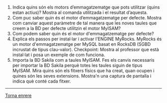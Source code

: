 1. Indica quins són els motors d’emmagatzematge que pots utilitzar (quins estan actius)? Mostra al comanda utilitzada i el resultat d’aquesta.
2. Com puc saber quin és el motor d’emmagatzematge per defecte. Mostra com canviar aquest paràmetre de tal manera que les noves taules que creem a la BD per defecte utilitzin el motor MyISAM?
3. Com podem saber quin és el motor d'emmagatzematge per defecte?
4. Explica els passos per instal·lar i activar l'ENGINE MyRocks. MyRocks és un motor d'emmagatzematge per MySQL basat en RocksDB (SGBD incrustat de tipus clau-valor).
Checkpoint: Mostra al professor que està instal·lat i posa un exemple de com funciona.
5. Importa la BD Sakila com a taules MyISAM. Fes els canvis necessaris per importar la BD Sakila perquè totes les taules siguin de tipus MyISAM. 
Mira quins són els fitxers físics que ha creat, quan ocupen i quines són les seves extensions. Mostra'n una captura de pantalla i indica què conté cada fitxer.

***
[Torna enrere](https://github.com/Josep88/MP10UF2-A2)
